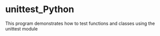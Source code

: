 # unittest_Python
This program demonstrates how to test functions and classes using the unittest module

